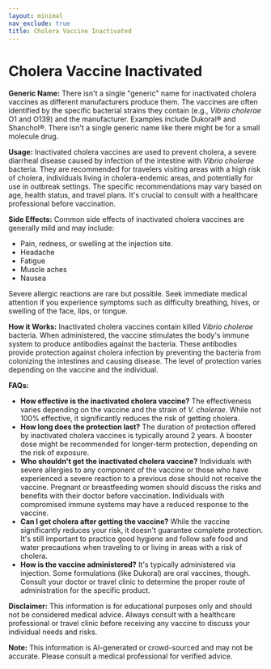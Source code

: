 ```yaml
---
layout: minimal
nav_exclude: true
title: Cholera Vaccine Inactivated
---
```


# Cholera Vaccine Inactivated

**Generic Name:**  There isn't a single "generic" name for inactivated cholera vaccines as different manufacturers produce them.  The vaccines are often identified by the specific bacterial strains they contain (e.g., *Vibrio cholerae* O1 and O139) and the manufacturer.  Examples include Dukoral® and Shanchol®.  There isn't a single generic name like there might be for a small molecule drug.

**Usage:** Inactivated cholera vaccines are used to prevent cholera, a severe diarrheal disease caused by infection of the intestine with *Vibrio cholerae* bacteria.  They are recommended for travelers visiting areas with a high risk of cholera, individuals living in cholera-endemic areas, and potentially for use in outbreak settings.  The specific recommendations may vary based on age, health status, and travel plans.  It's crucial to consult with a healthcare professional before vaccination.

**Side Effects:**  Common side effects of inactivated cholera vaccines are generally mild and may include:

* Pain, redness, or swelling at the injection site.
* Headache
* Fatigue
* Muscle aches
* Nausea

Severe allergic reactions are rare but possible.  Seek immediate medical attention if you experience symptoms such as difficulty breathing, hives, or swelling of the face, lips, or tongue.

**How it Works:** Inactivated cholera vaccines contain killed *Vibrio cholerae* bacteria.  When administered, the vaccine stimulates the body's immune system to produce antibodies against the bacteria.  These antibodies provide protection against cholera infection by preventing the bacteria from colonizing the intestines and causing disease.  The level of protection varies depending on the vaccine and the individual.

**FAQs:**

* **How effective is the inactivated cholera vaccine?** The effectiveness varies depending on the vaccine and the strain of *V. cholerae*.  While not 100% effective, it significantly reduces the risk of getting cholera.
* **How long does the protection last?** The duration of protection offered by inactivated cholera vaccines is typically around 2 years.  A booster dose might be recommended for longer-term protection, depending on the risk of exposure.
* **Who shouldn't get the inactivated cholera vaccine?** Individuals with severe allergies to any component of the vaccine or those who have experienced a severe reaction to a previous dose should not receive the vaccine.  Pregnant or breastfeeding women should discuss the risks and benefits with their doctor before vaccination.  Individuals with compromised immune systems may have a reduced response to the vaccine.
* **Can I get cholera after getting the vaccine?** While the vaccine significantly reduces your risk, it doesn't guarantee complete protection.  It's still important to practice good hygiene and follow safe food and water precautions when traveling to or living in areas with a risk of cholera.
* **How is the vaccine administered?** It's typically administered via injection.  Some formulations (like Dukoral) are oral vaccines, though.  Consult your doctor or travel clinic to determine the proper route of administration for the specific product.


**Disclaimer:** This information is for educational purposes only and should not be considered medical advice.  Always consult with a healthcare professional or travel clinic before receiving any vaccine to discuss your individual needs and risks.


**Note:** This information is AI-generated or crowd-sourced and may not be accurate. Please consult a medical professional for verified advice.
